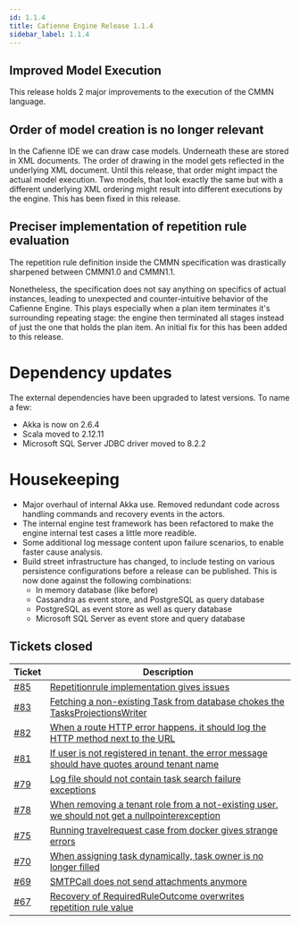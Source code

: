 ```yaml
---
id: 1.1.4
title: Cafienne Engine Release 1.1.4
sidebar_label: 1.1.4
---
```


## Improved Model Execution

This release holds 2 major improvements to the execution of the CMMN language.

## Order of model creation is no longer relevant
In the Cafienne IDE we can draw case models. Underneath these are stored in XML documents. The order of drawing in the model gets reflected in the underlying XML document.
Until this release, that order might impact the actual model execution. Two models, that look exactly the same but with a different underlying XML ordering might result into different executions by the engine.
This has been fixed in this release.

## Preciser implementation of repetition rule evaluation
The repetition rule definition inside the CMMN specification was drastically sharpened between CMMN1.0 and CMMN1.1. 

Nonetheless, the specification does not say anything on specifics of actual instances, leading to unexpected and counter-intuitive behavior of the Cafienne Engine. This plays especially when a plan item terminates it's surrounding repeating stage: the engine then terminated all stages instead of just the one that holds the plan item. An initial fix for this has been added to this release.

# Dependency updates
The external dependencies have been upgraded to latest versions. To name a few:
- Akka is now on 2.6.4
- Scala moved to 2.12.11
- Microsoft SQL Server JDBC driver moved to 8.2.2

# Housekeeping

- Major overhaul of internal Akka use. Removed redundant code across handling commands and recovery events in the actors.
- The internal engine test framework has been refactored to make the engine internal test cases a little more readible.
- Some additional log message content upon failure scenarios, to enable faster cause analysis.
- Build street infrastructure has changed, to include testing on various persistence configurations before a release can be published. This is now done against the following combinations:
  - In memory database (like before)
  - Cassandra as event store, and PostgreSQL as query database
  - PostgreSQL as event store as well as query database
  - Microsoft SQL Server as event store and query database


## Tickets closed

| Ticket   | Description |
|----------|-------------|
| [#85](https://github.com/cafienne/cafienne-engine/issues/85) |  [Repetitionrule implementation gives issues](https://github.com/cafienne/cafienne-engine/issues/85)
| [#83](https://github.com/cafienne/cafienne-engine/issues/83) |  [Fetching a non-existing Task from database chokes the TasksProjectionsWriter](https://github.com/cafienne/cafienne-engine/issues/83)
| [#82](https://github.com/cafienne/cafienne-engine/issues/82) |  [When a route HTTP error happens, it should log the HTTP method next to the URL](https://github.com/cafienne/cafienne-engine/issues/82)
| [#81](https://github.com/cafienne/cafienne-engine/issues/81) |  [If user is not registered in tenant, the error message should have quotes around tenant name](https://github.com/cafienne/cafienne-engine/issues/81)
| [#79](https://github.com/cafienne/cafienne-engine/issues/79) |  [Log file should not contain task search failure exceptions](https://github.com/cafienne/cafienne-engine/issues/79)
| [#78](https://github.com/cafienne/cafienne-engine/issues/78) |  [When removing a tenant role from a not-existing user, we should not get a nullpointerexception](https://github.com/cafienne/cafienne-engine/issues/78)
| [#75](https://github.com/cafienne/cafienne-engine/issues/75) |  [Running travelrequest case from docker gives strange errors](https://github.com/cafienne/cafienne-engine/issues/75)
| [#70](https://github.com/cafienne/cafienne-engine/issues/70) |  [When assigning task dynamically, task owner is no longer filled](https://github.com/cafienne/cafienne-engine/issues/70)
| [#69](https://github.com/cafienne/cafienne-engine/issues/69) |  [SMTPCall does not send attachments anymore](https://github.com/cafienne/cafienne-engine/issues/69)
| [#67](https://github.com/cafienne/cafienne-engine/issues/67) |  [Recovery of RequiredRuleOutcome overwrites repetition rule value](https://github.com/cafienne/cafienne-engine/issues/67)
